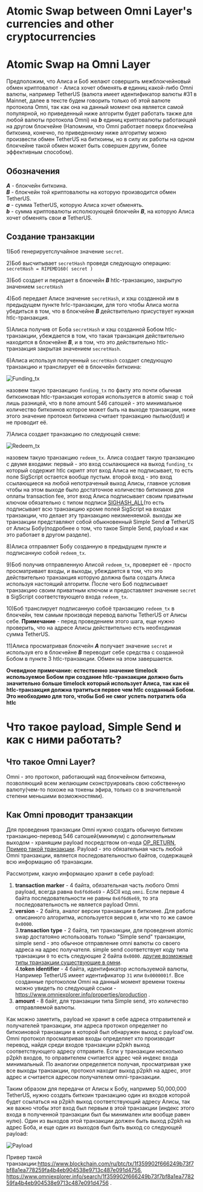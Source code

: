 # Atomic Swap between Omni Layer's currencies and other cryptocurrencies
# Atomic Swap на Omni Layer
 Предположим, что Алиса и Боб желают совершить межблокчейновый обмен криптовалют - Алиса хочет обменять ***a*** единиц какой-либо Omni
 валюты, например TetherUS (валюта имеет идентификатор валюты #31 в Mainnet, далее в тексте будем говорить только об этой валюте протокола
 Omni, так как она на данный момент она является самой популярной, но приведенный ниже алгоритм будет работать также для любой валюты
 протокола Omni) на ***b*** единиц криптовалюты работающей на другом блокчейне (Напомним, что Omni работает поверх блокчейна биткоина,
 конечно, по приведенному ниже алгоритму можно произвести обмен TetherUS на биткоины, но в силу их работы на одном блокчейне такой обмен
 может быть совершен другим, более эффективным способом).
## Обозначения
  ***A*** - блокчейн биткоина. <br />
  ***B*** - блокчейн той криптовалюты на которую производится обмен TetherUS. <br />
  ***a*** - сумма TetherUS, которую Алиса хочет обменять. <br />
  ***b*** - сумма криптовалюты исполюзующей блокчейн ***B***, на которую Алиса хочет обменять свои ***a*** TetherUS. <br />
##  Создание транзакции

   1)Боб генерируетслучайное значение `secret`.<br />
   
   2)Боб высчитывает `secretHash` проведя следующую операцию: `secretHash = RIPEMD160( secret )` <br />
   
   3)Боб создает и передает в блокчейн ***B*** htlc-транзакцию, закрытую значением `secretHash` <br />
   
   4)Боб передает Алисе значение `secretHash`, и хэш созданной им в предыдущем пункте hrlc-транзакции, для того чтобы Алиса могла убедиться
   в том, что в блокчейне ***B*** действительно присуствует нужная htlc-транзакция. <br />
   
   5)Алиса получив от Боба `secretHash` и хэш созданной Бобом htlc-транзакции, убеждается в том, что такая транзакция действительно
   находится в блокчейне ***B***, и в том, что это действительно htlc-транзакция закрытая значением `secretHash`.
   
   6)Алиса используя полученный `secretHash` создает следующую транзакцию и транслирует её в блокчейн биткоина:
   
   ![Funding_tx](https://github.com/swaponline/tether.research/blob/master/images/1.png)
   
   назовем такую транзакцию `funding_tx` по факту это почти обычная биткоиновая htlc-транзакция которая используется в atomic swap
   с той лишь разницей, что в поле amount 546 сатошей - это минимальное количество биткоинов которое может быть на выходе транзакции,
   ниже этого значение протокол биткоина считает транзакцию пылью(dust) и не проводит её.
   
   7)Алиса создает транзакцию по следующей схеме:
   
   ![Redeem_tx](https://github.com/swaponline/tether.research/blob/master/images/2.png)
   
   назовем такую транзакцию `redeem_tx`. Алиса создает такую транзакцию с двумя входами: первый - это вход ссылающиеся на выход `funding_tx`
   который содержит htlc скрипт этот вход Алиса не подписывает, то есть поле SigScript остается вообще пустым. второй вход - это вход 
   ссылающиеся на любой непотраченый выход Алисы, главное условия чтобы на этом выходе было достаточное количество биткоинов для оплаты
   transaction fee, этот вход Алиса подписывает своим приватным ключом обязательно с типом подписи [SIGHASH_ALL](https://bitcoin.org/en/glossary/sighash-all)(то есть подписывает всю 
   транзакцию кроме полей SigScript на входах транзакции, что делает эту транзакцию неизменяемой. выходы же транзакции представляют
   собой обыкновенный Simple Send ***a*** TetherUS от Алисы Бобу(подробнее о том, что такое Simple Send, payload и как это
   работает в другом разделе). 
   
   8)Алиса отправляет Бобу созданную в предыдущем пункте и подписанную собой `redeem_tx`.
   
   9)Боб получив отправленную Алисой `redeem_tx`, проверяет её - просто просматривает входы, и выходы, убеждается в том, что это
   действительно транзакция которую должна была создать Алиса используя настоящий алгоритм. После чего Боб подписывает транзакцию своим
   приватным ключом и предоставляет значение `secret` в SigScript соответствующего входа `redeem_tx`.
   
   10)Боб транслирует подписанную собоё транзакцию `redeem_tx` в блокчейн, тем самым производя перевод валюты TetherUS от Алисы себе.
   **Примечание** - перед проведением этого шага, еще нужно проверить, что на адресе Алисы действительно есть необходимая сумма TetherUS.
   
   11)Алиса просматривая блокчейн ***A*** получает значение `secret` и используя его в блокчейне ***B*** переводит себе средства с
   созданной Бобом в пункте 3 htlc-транзакции. Обмен на этом завершается.
   
   **Очевидное примечание: естественно значение timelock используемое Бобом при создание htlc-транзакции должно быть значительно больше
    timelock который использует Алиса, так как её htlc-транзакция должна тратиться первее чем htlc созданный Бобом.
    Это необходимо для того, чтобы Боб не смог успеть потратить оба htlc**
# Что такое payload, Simple Send и как с ними работать?
 ## Что такое Omni Layer?
  Omni - это протокол, работающий над блокчейном биткоина,  позволяющий всем желающим сконструировать свою собственную валюту(чем-то
  похоже на токены эфира, только со в значительной степени меньшими возможностями).
 ## Как Omni проводит транзакции
  Для проведения транзакции Omni нужно создать обычную биткоин транзакцию-перевод 546 сатошей(минимум) с дополнительным выходом - хранящим payload посредством оп-кода [OP_RETURN](https://en.bitcoin.it/wiki/OP_RETURN), [Пример такой транзакции](https://www.blockchain.com/ru/btc/tx/f5cf2bcfc3fa46d10140cc1a4940ae9eb00803d6f79fb4c7a159e8befaf1cf71).  Payload - это обязательная часть любой Omni транзакции, является последовательностью байтов, содержащей всю информацию об транзакции.
  
  Рассмотрим, какую информацию хранит в себе payload: <br />
  1. **transaction marker** - 4 байта, обязательная часть любого Omni payload, всегда равна `0x6f6d6e69` - ASCII код `omni`. Если первые 4 байта последовательности не равны `0x6f6d6e69`, то эта последовательность не является payload Omni. <br />
  2. **version** - 2 байта, аналог версии транзакции в биткоине. Для работы описанного алгоритма, используется версия `0`, или что то же самое `0x0000`. <br />
  3.**transaction type** - 2 байта, тип транзакции, для проведения atomic swap достатояно использовать только "Simple send" транзакции, simple send - это обычное отправление omni валюты со своего адреса на адрес получателя. simple send соответствует коду типа транзакции `0` то есть следующие 2 байта `0x0000`. [другие возможные типы транзакции существующие в омни](https://github.com/OmniLayer/spec#field-transaction-type). <br />
  4.**token identifier** - 4 байта, идентификатор используемой валюты, Например TetherUS имеет идентификатор `31` или `0x0000001f`. Все созданные протоколом Omni на данный момент времени токены можно увидеть по следующей ссыки - https://www.omniexplorer.info/properties/production .<br />
  5. **amount** - 8 байт, для транзакции типа Simple send, это количество отправляемой валюты.
  
  Как можно заметить, payload не хранит в себе адреса отправителей и получателей транзакции, эти адреса протокол определяет по биткоиновой транзакции в которой был обнаружен выход с payload'ом. Omni протокол просматривая входы определяет кто производит перевод, найдя среди входов транзакции p2pkh выход соответствующего адресу отправите. Если у транзакции несколько p2pkh входов, то оправителем считается адрес чей индекс входа минимальный. По аналогии определяется получая, просматривая уже все выходы транзакции, протокол находит выход p2pkh на адрес, этот адрес и считается адресом получателем omni-транзакции.
  
  Таким образом для передачи от Алисы к Бобу, например 50,000,000 TetherUS, нужно создать биткоин транзакцию один из входов которой будет ссылаться на p2pkh выход соответствующий адресу Алисы, так же важно чтобы этот вход был первым в этой транзакции (индекс этого входа в полученной транзакции был бы минимален или вообще равен нулю). Один из выходов этой транзакции должен быть выход p2pkh на адрес Боба, и еще один из выходов был быть выход со следующей payload:
  
   ![Payload](https://github.com/swaponline/tether.research/blob/master/images/payload.png)

Привер такой транзакции:https://www.blockchain.com/ru/btc/tx/1f359902f666249b73f7bf8a1ea778259fa4b4eb904538e9713c487e091d4756,  https://www.omniexplorer.info/search/1f359902f666249b73f7bf8a1ea778259fa4b4eb904538e9713c487e091d4756 .

